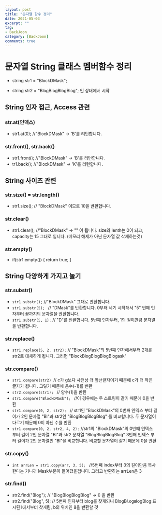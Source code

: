 ```yaml
---
layout: post
title: "문자열 함수 정리"
date: 2021-05-03
excerpt: ""
tag:
- BackJoon
category: [BackJoon]
comments: true
---
```



# 문자열 String 클래스 멤버함수 정리

- string str1 = "BlockDMask"; 

- string str2 = "BlogBlogBlogBlog"; 인 상태에서 시작



## String 인자 접근, Access 관련

### str.at(인덱스)
- str1.at(0);    //"BlockDMask" -> 'B'를 리턴합니다.

### str.front(), str.back()
- str1.front();    //"BlockDMask" -> 'B'를 리턴합니다.
- tr1.back();    //"BlockDMask" -> 'K'를 리턴합니다.



## String 사이즈 관련

### str.size() = str.length()

- str1.size();  // "BlockDMask" 이므로 10을 반환합니다.

### str.clear()

- str1.clear(); //"BlockDMask" -> "" 이 됩니다. size와 lenth는 0이 되고, capacity는 15 그대로 입니다. (메모리 해제가 아닌 문자열 값 삭제하는것)

### str.empty()
- if(str1.empty()) { return true; } 


## String 다양하게 가지고 놀기

### str.substr()

- `str1.substr();`          //"BlockDMask" 그대로 반환합니다.
- `str1.substr(5); `       // "DMask"를 반환합니다. 0부터 세기 시작해서 "5" 번째 인자부터 끝까지의 문자열을 반환합니다.
- `str1.substr(5, 1);`     // "D"를 반환합니다. 5번째 인자부터, 1의 길이만큼 문자열을 반환합니다.

### str.replace()
- `str1.replace(5, 2, str2);` // "BlockDMask"의 5번째 인자에서부터 2개를 str2로 대체하게 됩니다. 그러면 "BlockBlogBlogBlogBlogask"

### str.compare()

- `str1.compare(str2) `// c가 g보다 사전상 더 앞선글자이기 때문에 c가 더 작은 글자가 됩니다. 그렇기 때문에 음수(-1)를 반환
- `str2.compare(str1); `   // 양수(1)을 반환
- `str1.compare("BlockDMask"); ` //이 경우에는 두 스트링이 같기 때문에 0을 반환
- `str1.compare(0, 2, str2); ` // str1인 "BlockDMask"의 0번째 인덱스 부터 길이가 2인 문자열 "Bl"과 str2인 "BlogBlogBlogBlog" 를 비교합니다. 두 문자열이 다르기 때문에 0이 아닌 수를 반환
- `str1.compare(0, 2, str2, 4, 2);` //str1의 "BlockDMask"의 0번째 인덱스 부터 길이 2인 문자열 "Bl"과 str2 문자열 "BlogBlogBlogBlog" 3번째 인덱스 부터 길이가 2인 문자열인 "Bl"을 비교합니다. 비교할 문자열이 같기 때문에 0을 반환


### str.copy()

- `int arrLen = str1.copy(arr, 3, 5); ` //5번째 index부터 3의 길이만큼 복사 한다는 거니까 Mask부분이 들어갔을겁니다. 그리고 반환하는 arrLen은 3

### str.find()

- str2.find("Blog");    // "BlogBlogBlogBlog" -> 0 을 반환
- str2.find("Blog", 5);    // 5번째 인자부터 blog를 찾게되니 BlogB`l`og`B`logBlog 표시된 l에서부터 찾게됨, b의 위치인 8을 반환할 것






